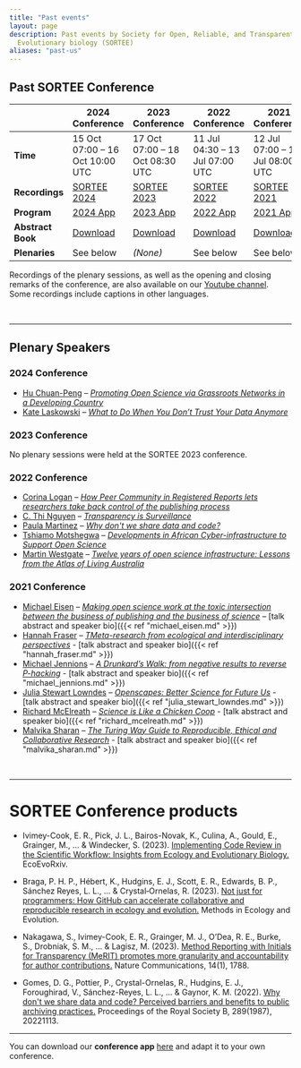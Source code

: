 ```yaml
---
title: "Past events"
layout: page
description: Past events by Society for Open, Reliable, and Transparent Ecology and
  Evolutionary biology (SORTEE)
aliases: "past-us"
---
```

## Past SORTEE Conference

|                     | **2024 Conference**                  | **2023 Conference**                  | **2022 Conference**                  | **2021 Conference**                   |
|---------------------|--------------------------------------|--------------------------------------|--------------------------------------|----------------------------------------|
| **Time**            | 15 Oct 07:00  – 16 Oct 10:00 UTC      | 17 Oct 07:00 – 18 Oct 08:30 UTC      | 11 Jul 04:30 – 13 Jul 07:00 UTC      | 12 Jul 07:00 – 14 Jul 08:00 UTC        |
| **Recordings**      | [SORTEE 2024](https://osf.io/meetings/SORTEE2024) | [SORTEE 2023](https://osf.io/meetings/SORTEE2023) | [SORTEE 2022](https://osf.io/meetings/SORTEE2022) | [SORTEE 2021](https://osf.io/meetings/SORTEE2021) |
| **Program**         | [2024 App](https://conf-sortee.shinyapps.io/2024-program-app/) | [2023 App](https://conf-sortee.shinyapps.io/2023-program-app/) | [2022 App](https://conf-sortee.shinyapps.io/2022-program-app/) | [2021 App](https://sortee2021.shinyapps.io/program/) |
| **Abstract Book**   | [Download](https://osf.io/hxyvq/)    | [Download](https://osf.io/fhxam/)    | [Download](https://osf.io/42bn9/)    | [Download](https://osf.io/67e8p/)      |
| **Plenaries**       | See below                            | _(None)_                             | See below                            | See below                              |

Recordings of the plenary sessions, as well as the opening and closing remarks of the conference, are also available on our [Youtube channel](https://www.youtube.com/channel/UClkqZ7VO08b6d-vpNFumNTA/playlists). Some recordings include captions in other languages.

&nbsp;

---

## Plenary Speakers

### 2024 Conference

- [Hu Chuan-Peng](https://chuan-peng-lab.netlify.app/) – *[Promoting Open Science via Grassroots Networks in a Developing Country](https://osf.io/kfvxr/)*
- [Kate Laskowski](https://eve.ucdavis.edu/people/kate-laskowski) – *[What to Do When You Don’t Trust Your Data Anymore](https://osf.io/85bqk/)*

### 2023 Conference

No plenary sessions were held at the SORTEE 2023 conference.

### 2022 Conference

- [Corina Logan](http://www.corinalogan.com/) – *[How Peer Community in Registered Reports lets researchers take back control of the publishing process](https://osf.io/56mv9/)*
- [C. Thi Nguyen](https://philpeople.org/profiles/c-thi-nguyen) – *[Transparency is Surveillance](https://osf.io/s5jhc/)*
- [Paula Martinez](https://www.stemwomen.org.au/profile/paula-andrea-martinez) – *[Why don't we share data and code?](https://osf.io/a5m73/)*
- [Tshiamo Motshegwa](https://codata.org/appointment-of-director-and-deputy-director-of-the-african-open-science-platform/) – *[Developments in African Cyber-infrastructure to Support Open Science](https://osf.io/mhxn6/)*
- [Martin Westgate](https://martinwestgate.com/) – *[Twelve years of open science infrastructure: Lessons from the Atlas of Living Australia](https://osf.io/svrz3/)*

### 2021 Conference

- [Michael Eisen](http://www.eisenlab.org/) – *[Making open science work at the toxic intersection between the business of publishing and the business of science](hhttps://osf.io/vz7ja/)* – [talk abstract and speaker bio]({{< ref "michael_eisen.md" >}})
- [Hannah Fraser](https://hsfraser.wordpress.com/) – *[TMeta-research from ecological and interdisciplinary perspectives](https://osf.io/b4v9t/)* -
[talk abstract and speaker bio]({{< ref "hannah_fraser.md" >}}) 
- [Michael Jennions](http://thejennionslab.weebly.com/) – *[A Drunkard’s Walk: from negative results to reverse P-hacking](https://osf.io/jafsn/)* - [talk abstract and speaker bio]({{< ref "michael_jennions.md" >}})
- [Julia Stewart Lowndes](https://jules32.github.io/) – *[Openscapes: Better Science for Future Us](https://osf.io/7tfz8/)* - [talk abstract and speaker bio]({{< ref "julia_stewart_lowndes.md" >}})
- [Richard McElreath](https://xcelab.net/rm/) – *[Science is Like a Chicken Coop](https://osf.io/3wjca/)* - [talk abstract and speaker bio]({{< ref "richard_mcelreath.md" >}})
- [Malvika Sharan](https://malvikasharan.github.io/) – *[The Turing Way Guide to Reproducible, Ethical and Collaborative Research](https://osf.io/kat5y/)* - [talk abstract and speaker bio]({{< ref "malvika_sharan.md" >}})

&nbsp;

---

# SORTEE Conference products

* Ivimey-Cook, E. R., Pick, J. L., Bairos-Novak, K., Culina, A., Gould, E., Grainger, M., ... & Windecker, S. (2023). [Implementing Code Review in the Scientific Workflow: Insights from Ecology and Evolutionary Biology.](https://doi.org/10.32942/X2CG64) EcoEvoRxiv.

 

* Braga, P. H. P., Hébert, K., Hudgins, E. J., Scott, E. R., Edwards, B. P., Sánchez Reyes, L. L., ... & Crystal‐Ornelas, R. (2023). [Not just for programmers: How GitHub can accelerate collaborative and reproducible research in ecology and evolution.](https://doi.org/10.1111/2041-210X.14108) Methods in Ecology and Evolution.

 

* Nakagawa, S., Ivimey-Cook, E. R., Grainger, M. J., O’Dea, R. E., Burke, S., Drobniak, S. M., ... & Lagisz, M. (2023). [Method Reporting with Initials for Transparency (MeRIT) promotes more granularity and accountability for author contributions.](https://doi.org/10.1038/s41467-023-37039-1) Nature Communications, 14(1), 1788.

 
* Gomes, D. G., Pottier, P., Crystal-Ornelas, R., Hudgins, E. J., Foroughirad, V., Sánchez-Reyes, L. L., ... & Gaynor, K. M. (2022). [Why don't we share data and code? Perceived barriers and benefits to public archiving practices.](https://doi.org/10.1098/rspb.2022.1113) Proceedings of the Royal Society B, 289(1987), 20221113.

---

You can download our **conference app** [here](https://github.com/SORTEE/Conference-app) and adapt it to your own conference.